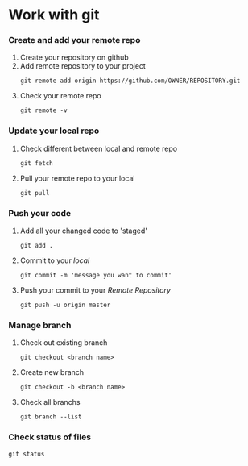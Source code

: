 # Work with git

### Create and add your remote repo

1. Create your repository on github
2. Add remote repository to your project
   ```
   git remote add origin https://github.com/OWNER/REPOSITORY.git
   ```
3. Check your remote repo
   ```
   git remote -v
   ```

### Update your local repo

1. Check different between local and remote repo
   ```
   git fetch
   ```
2. Pull your remote repo to your local
   ```
   git pull
   ```

### Push your code

1. Add all your changed code to 'staged'
   ```
   git add .
   ```
2. Commit to your _local_
   ```
   git commit -m 'message you want to commit'
   ```
3. Push your commit to your _Remote Repository_
   ```
   git push -u origin master
   ```

### Manage branch

1. Check out existing branch
   ```
   git checkout <branch name>
   ```
2. Create new branch
   ```
   git checkout -b <branch name>
   ```
3. Check all branchs
   ```
   git branch --list
   ```

### Check status of files

    git status
